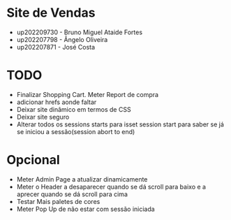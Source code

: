 
# Site de Vendas

* up202209730 - Bruno Miguel Ataide Fortes
* up202207798 - Ângelo Oliveira
* up202207871 - José Costa  


# TODO

* Finalizar Shopping Cart. Meter Report de compra
* adicionar hrefs aonde faltar
* Deixar site dinâmico em termos de CSS
* Deixar site seguro
* Alterar todos os sessions starts para isset session start para saber se já se iniciou a sessão(session abort to end)

# Opcional 

* Meter Admin Page a atualizar dinamicamente
* Meter o Header a desaparecer quando se dá scroll para baixo e a aprecer quando se dá scroll para cima
* Testar Mais paletes de cores
* Meter Pop Up de não estar com sessão iniciada